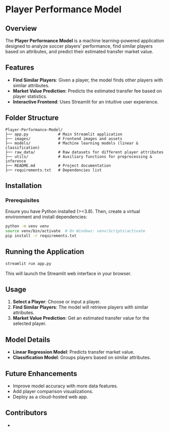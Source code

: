 # Player Performance Model

## Overview

The **Player Performance Model** is a machine learning-powered application designed to analyze soccer players' performance, find similar players based on attributes, and predict their estimated transfer market value.

## Features

- **Find Similar Players**: Given a player, the model finds other players with similar attributes.
- **Market Value Prediction**: Predicts the estimated transfer fee based on player statistics.
- **Interactive Frontend**: Uses Streamlit for an intuitive user experience.

## Folder Structure

```
Player-Performance-Model/
├── app.py             # Main Streamlit application
├── images/            # Frontend images and assets
├── models/            # Machine learning models (linear & classification)
├── raw_data/          # Raw datasets for different player attributes
├── utils/             # Auxiliary functions for preprocessing & inference
├── README.md          # Project documentation
├── requirements.txt   # Dependencies list
```

## Installation

### Prerequisites

Ensure you have Python installed (>=3.8). Then, create a virtual environment and install dependencies:

```sh
python -m venv venv
source venv/bin/activate  # On Windows: venv\Scripts\activate
pip install -r requirements.txt
```

## Running the Application

```sh
streamlit run app.py
```

This will launch the Streamlit web interface in your browser.

## Usage

1. **Select a Player**: Choose or input a player.
2. **Find Similar Players**: The model will retrieve players with similar attributes.
3. **Market Value Prediction**: Get an estimated transfer value for the selected player.

## Model Details

- **Linear Regression Model**: Predicts transfer market value.
- **Classification Model**: Groups players based on similar attributes.

## Future Enhancements

- Improve model accuracy with more data features.
- Add player comparison visualizations.
- Deploy as a cloud-hosted web app.

## Contributors

- 



